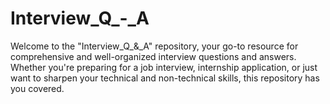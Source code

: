 # Interview_Q_-_A
Welcome to the "Interview_Q_&amp;_A" repository, your go-to resource for comprehensive and well-organized interview questions and answers. Whether you're preparing for a job interview, internship application, or just want to sharpen your technical and non-technical skills, this repository has you covered.
